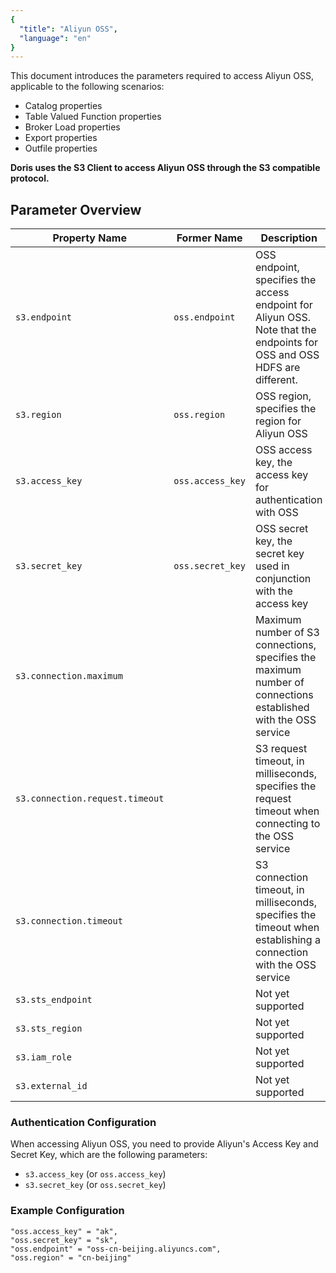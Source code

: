 ```yaml
---
{
  "title": "Aliyun OSS",
  "language": "en"
}
---
```


This document introduces the parameters required to access Aliyun OSS, applicable to the following scenarios:

- Catalog properties
- Table Valued Function properties
- Broker Load properties
- Export properties
- Outfile properties

**Doris uses the S3 Client to access Aliyun OSS through the S3 compatible protocol.**

## Parameter Overview

| Property Name                     | Former Name      | Description                                                      | Default | Required |
|-----------------------------------|------------------|------------------------------------------------------------------|---------|----------|
| `s3.endpoint`                     | `oss.endpoint`   | OSS endpoint, specifies the access endpoint for Aliyun OSS. Note that the endpoints for OSS and OSS HDFS are different. |         | Yes      |
| `s3.region`                       | `oss.region`     | OSS region, specifies the region for Aliyun OSS                  |         | No       |
| `s3.access_key`                   | `oss.access_key` | OSS access key, the access key for authentication with OSS       |         | Yes      |
| `s3.secret_key`                   | `oss.secret_key` | OSS secret key, the secret key used in conjunction with the access key |         | Yes      |
| `s3.connection.maximum`           |                  | Maximum number of S3 connections, specifies the maximum number of connections established with the OSS service | `50`    | No       |
| `s3.connection.request.timeout`   |                  | S3 request timeout, in milliseconds, specifies the request timeout when connecting to the OSS service | `3000`  | No       |
| `s3.connection.timeout`           |                  | S3 connection timeout, in milliseconds, specifies the timeout when establishing a connection with the OSS service | `1000`  | No       |
| `s3.sts_endpoint`                 |                  | Not yet supported                                                |         | No       |
| `s3.sts_region`                   |                  | Not yet supported                                                |         | No       |
| `s3.iam_role`                     |                  | Not yet supported                                                |         | No       |
| `s3.external_id`                  |                  | Not yet supported                                                |         | No       |

### Authentication Configuration
When accessing Aliyun OSS, you need to provide Aliyun's Access Key and Secret Key, which are the following parameters:

- `s3.access_key` (or `oss.access_key`)
- `s3.secret_key` (or `oss.secret_key`)

### Example Configuration

```plaintext
"oss.access_key" = "ak",
"oss.secret_key" = "sk",
"oss.endpoint" = "oss-cn-beijing.aliyuncs.com",
"oss.region" = "cn-beijing"
```

